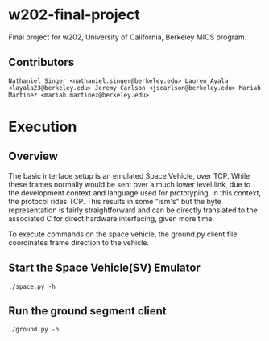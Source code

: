 # w202-final-project
Final project for w202, University of California, Berkeley MICS program.

## Contributors
``Nathaniel Singer <nathaniel.singer@berkeley.edu>
Lauren Ayala <layala23@berkeley.edu>
Jeremy Carlson <jscarlson@berkeley.edu>
Mariah Martinez <mariah.martinez@berkeley.edu>``

# Execution
## Overview
The basic interface setup is an emulated Space Vehicle, over TCP. While these frames normally would be sent over a much lower level link, due to the development context and language used for prototyping, in this context, the protocol rides TCP. This results in some "ism's" but the byte representation is fairly straightforward and can be directly translated to the associated C for direct hardware interfacing, given more time.

To execute commands on the space vehicle, the ground.py client file coordinates frame direction to the vehicle.

## Start the Space Vehicle(SV) Emulator
``./space.py -h``

## Run the ground segment client
``./ground.py -h``
